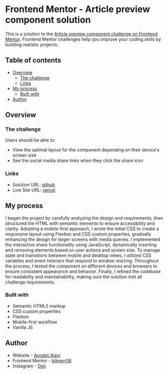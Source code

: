 # Frontend Mentor - Article preview component solution

This is a solution to the [Article preview component challenge on Frontend Mentor](https://www.frontendmentor.io/challenges/article-preview-component-dYBN_pYFT). Frontend Mentor challenges help you improve your coding skills by building realistic projects. 

## Table of contents

- [Overview](#overview)
  - [The challenge](#the-challenge)
  - [Links](#links)
- [My process](#my-process)
  - [Built with](#built-with)
- [Author](#author)


## Overview

### The challenge

Users should be able to:

- View the optimal layout for the component depending on their device's screen size
- See the social media share links when they click the share icon

### Links

- Solution URL: [github](https://github.com/bilegyr06/article_page_FEM)
- Live Site URL: [vercel](https://article-page-fem.vercel.app/)

## My process
I began the project by carefully analyzing the design and requirements, then structured the HTML with semantic elements to ensure accessibility and clarity. Adopting a mobile-first approach, I wrote the initial CSS to create a responsive layout using Flexbox and CSS custom properties, gradually enhancing the design for larger screens with media queries. I implemented the interactive share functionality using JavaScript, dynamically inserting and removing elements based on user actions and screen size. To manage state and transitions between mobile and desktop views, I utilized CSS variables and event listeners that respond to window resizing. Throughout the process, I tested the component on different devices and browsers to ensure consistent appearance and behavior. Finally, I refined the codebase for readability and maintainability, making sure the solution met all challenge requirements.

### Built with

- Semantic HTML5 markup
- CSS custom properties
- Flexbox
- Mobile-first workflow
- Vanilla JS


## Author

- Website - [Ayodeji Ajayi](https://portfolio-web-phi-jade.vercel.app/)
- Frontend Mentor - [bilegyr06](https://www.frontendmentor.io/profile/bilegyr06)
- Instagram - [Deji](https://www.instagram.com/ay0deji.a/)
